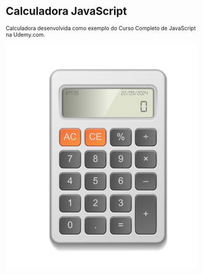 # Calculadora JavaScript


Calculadora desenvolvida como exemplo do Curso Completo de JavaScript na Udemy.com.


![Calculadora](calculadora.png)
